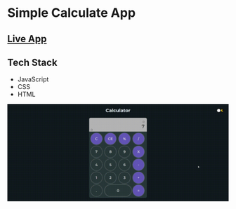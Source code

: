 # Simple Calculate App

## [Live App](https://simple-calculate-app.netlify.app/)

## Tech Stack

- JavaScript
- CSS
- HTML

![Calculater preview](https://github.com/sri-rishi/calculator-js/blob/main/assets/calculator-preview.gif)

